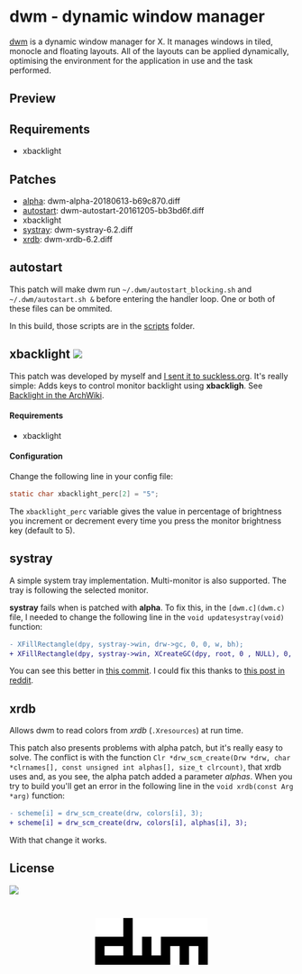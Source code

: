 # dwm - dynamic window manager
[dwm](https://dwm.suckless.org/) is a dynamic window manager for X. It manages windows in tiled, monocle and floating layouts. All of the layouts can be applied dynamically, optimising the environment for the application in use and the task performed.

## Preview

## Requirements
- xbacklight

## Patches

- [alpha](https://dwm.suckless.org/patches/alpha/): 
dwm-alpha-20180613-b69c870.diff
- [autostart](https://dwm.suckless.org/patches/autostart/): dwm-autostart-20161205-bb3bd6f.diff
- xbacklight
- [systray](https://dwm.suckless.org/patches/systray/): dwm-systray-6.2.diff
- [xrdb](https://dwm.suckless.org/patches/xrdb/): dwm-xrdb-6.2.diff

## autostart
This patch will make dwm run `~/.dwm/autostart_blocking.sh` and `~/.dwm/autostart.sh &` before entering the handler loop. One or both of these files can be ommited.

In this build, those scripts are in the [scripts](scripts/) folder.

## xbacklight ![](https://img.shields.io/github/v/release/FernandezGFG/dwm?label=xbacklight%20patch)

This patch was developed by myself and [I sent it to suckless.org](https://lists.suckless.org/hackers/2004/17188.html). It's really simple: Adds keys to control monitor backlight using **xbackligh**. See [Backlight in the ArchWiki](https://wiki.archlinux.org/index.php/backlight).

#### Requirements
- xbacklight

#### Configuration
Change the following line in your config file:

```c
static char xbacklight_perc[2] = "5";
```

The `xbacklight_perc` variable gives the value in percentage of brightness you increment or decrement every time you press the monitor brightness key (default to 5).

## systray
A simple system tray implementation. Multi-monitor is also supported. The tray is following the selected monitor.

**systray** fails when is patched with **alpha**. To fix this, in the `[dwm.c](dwm.c)` file, I needed to change the following line in the `void updatesystray(void)` function:

```diff
- XFillRectangle(dpy, systray->win, drw->gc, 0, 0, w, bh);
+ XFillRectangle(dpy, systray->win, XCreateGC(dpy, root, 0 , NULL), 0, 0, w, bh);
```

You can see this better in [this commit](https://github.com/FernandezGFG/dwm/commit/490cb88e0216466442ed1b96ad9ef5badf6a1596). I could fix this thanks to [this post in reddit](https://www.reddit.com/r/dwm/comments/aqlicx/question_does_anyone_here_have_a_working_combined/).

## xrdb
Allows dwm to read colors from *xrdb* (`.Xresources`) at run time.

This patch also presents problems with alpha patch, but it's really easy to solve. The conflict is with the function `Clr *drw_scm_create(Drw *drw, char *clrnames[], const unsigned int alphas[], size_t clrcount)`, that xrdb uses and, as you see, the alpha patch added a parameter *alphas*. When you try to build you'll get an error in the following line in the `void xrdb(const Arg *arg)` function:

```diff
- scheme[i] = drw_scm_create(drw, colors[i], 3);
+ scheme[i] = drw_scm_create(drw, colors[i], alphas[i], 3);
```

With that change it works.

## License

![](https://img.shields.io/github/license/FernandezGFG/dwm)

<h1 align="center">
        <img width="200" src="dwm.png" alt="dwm">
        <br>
</h1>

